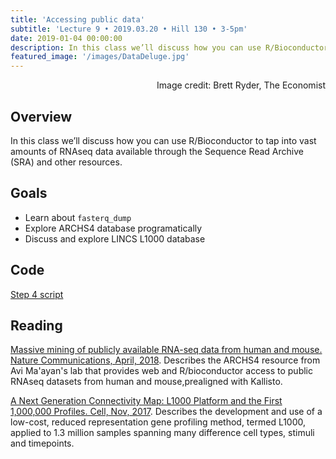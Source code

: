 ```yaml
---
title: 'Accessing public data'
subtitle: 'Lecture 9 • 2019.03.20 • Hill 130 • 3-5pm'
date: 2019-01-04 00:00:00
description: In this class we’ll discuss how you can use R/Bioconductor to tap into vast amounts of RNAseq data available through the Sequence Read Archive (SRA) and other resources.
featured_image: '/images/DataDeluge.jpg'
---
```


<div style="text-align: right"> Image credit: Brett Ryder, The Economist </div>


## Overview

In this class we’ll discuss how you can use R/Bioconductor to tap into vast amounts of RNAseq data available through the Sequence Read Archive (SRA) and other resources.

## Goals

* Learn about ```fasterq_dump```
* Explore ARCHS4 database programatically 
* Discuss and explore LINCS L1000 database

## Code

[Step 4 script](http://DIYtranscriptomics.github.io/Code/files/Step4_publicData.R)

## Reading

[Massive mining of publicly available RNA-seq data from human and mouse. Nature Communications, April, 2018](https://www.nature.com/articles/s41467-018-03751-6).  Describes the ARCHS4 resource from Avi Ma'ayan's lab that provides web and R/bioconductor access to public RNAseq datasets from human and mouse,prealigned with Kallisto.

[A Next Generation Connectivity Map: L1000 Platform and the First 1,000,000 Profiles. Cell, Nov, 2017](https://doi.org/10.1016/j.cell.2017.10.049).  Describes the development and use of a low-cost, reduced representation gene profiling method, termed L1000, applied to 1.3 million samples spanning many difference cell types, stimuli and timepoints. 
